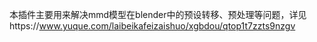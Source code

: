 本插件主要用来解决mmd模型在blender中的预设转移、预处理等问题，详见https://www.yuque.com/laibeikafeizaishuo/xgbdou/qtop1t7zzts9nzgv
